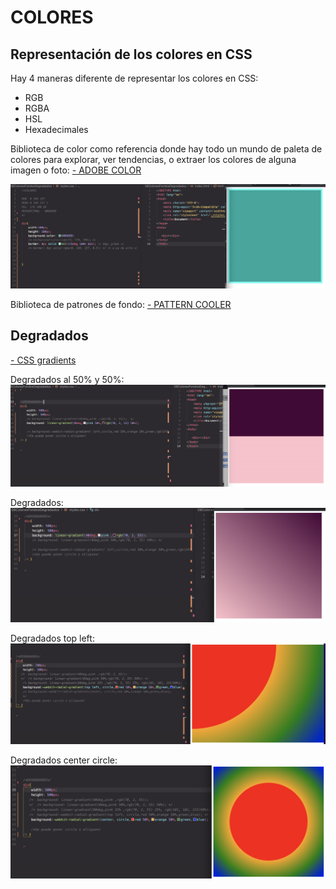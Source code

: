 # COLORES

## Representación de los colores en CSS<br/>

Hay 4 maneras diferente de representar los colores en CSS:

- RGB
- RGBA
- HSL
- Hexadecimales

Biblioteca de color como referencia donde hay todo un mundo de paleta de colores para explorar, ver tendencias, o extraer los colores de alguna imagen o foto:
<a href="https://color.adobe.com/create/color-wheel"> - ADOBE COLOR</a>

![colores css](./img/colores%20en%20css.png)

Biblioteca de patrones de fondo:
<a href="http://patterncooler.com/"> - PATTERN COOLER</a>

## Degradados

<a href="https://developer.mozilla.org/en-US/docs/Web/CSS/CSS_Images/Using_CSS_gradients"> - CSS gradients</a>

Degradados al 50% y 50%:
![degradado al 50](./img/degradados%20al%2050.png)

Degradados:
![degradados](./img/degradados.png)

Degradados top left:
![degradados top left](./img/degradados%20top%20left.png)

Degradados center circle:
![degradados top left](./img/degradados%20center%20circle.png)
